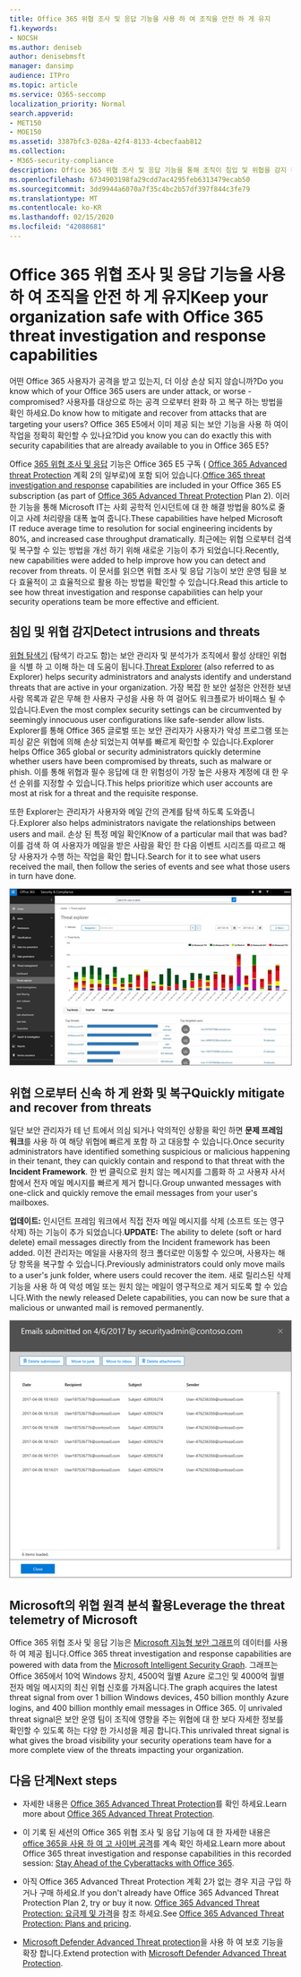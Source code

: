 ```yaml
---
title: Office 365 위협 조사 및 응답 기능을 사용 하 여 조직을 안전 하 게 유지
f1.keywords:
- NOCSH
ms.author: deniseb
author: denisebmsft
manager: dansimp
audience: ITPro
ms.topic: article
ms.service: O365-seccomp
localization_priority: Normal
search.appverid:
- MET150
- MOE150
ms.assetid: 3387bfc3-028a-42f4-8133-4cbecfaab812
ms.collection:
- M365-security-compliance
description: Office 365 위협 조사 및 응답 기능을 통해 조직이 침입 및 위협을 감지 하 고 위협 으로부터 신속 하 게 완화 및 복구할 수 있는 방법을 알아봅니다.
ms.openlocfilehash: 6734903198fa29cdd7ac4295feb6313479ecab50
ms.sourcegitcommit: 3dd9944a6070a7f35c4bc2b57df397f844c3fe79
ms.translationtype: MT
ms.contentlocale: ko-KR
ms.lasthandoff: 02/15/2020
ms.locfileid: "42088681"
---
```

# <a name="keep-your-organization-safe-with-office-365-threat-investigation-and-response-capabilities"></a><span data-ttu-id="dd06b-103">Office 365 위협 조사 및 응답 기능을 사용 하 여 조직을 안전 하 게 유지</span><span class="sxs-lookup"><span data-stu-id="dd06b-103">Keep your organization safe with Office 365 threat investigation and response capabilities</span></span>

<span data-ttu-id="dd06b-104">어떤 Office 365 사용자가 공격을 받고 있는지, 더 이상 손상 되지 않습니까?</span><span class="sxs-lookup"><span data-stu-id="dd06b-104">Do you know which of your Office 365 users are under attack, or worse - compromised?</span></span> <span data-ttu-id="dd06b-105">사용자를 대상으로 하는 공격 으로부터 완화 하 고 복구 하는 방법을 확인 하세요.</span><span class="sxs-lookup"><span data-stu-id="dd06b-105">Do know how to mitigate and recover from attacks that are targeting your users?</span></span> <span data-ttu-id="dd06b-106">Office 365 E5에서 이미 제공 되는 보안 기능을 사용 하 여이 작업을 정확히 확인할 수 있나요?</span><span class="sxs-lookup"><span data-stu-id="dd06b-106">Did you know you can do exactly this with security capabilities that are already available to you in Office 365 E5?</span></span>

<span data-ttu-id="dd06b-107">Office [365 위협 조사 및 응답](office-365-ti.md) 기능은 Office 365 E5 구독 ( [Office 365 Advanced threat Protection](office-365-atp.md) 계획 2의 일부로)에 포함 되어 있습니다.</span><span class="sxs-lookup"><span data-stu-id="dd06b-107">[Office 365 threat investigation and response](office-365-ti.md) capabilities are included in your Office 365 E5 subscription (as part of [Office 365 Advanced Threat Protection](office-365-atp.md) Plan 2).</span></span> <span data-ttu-id="dd06b-108">이러한 기능을 통해 Microsoft IT는 사회 공학적 인시던트에 대 한 해결 방법을 80%로 줄이고 사례 처리량을 대폭 높여 줍니다.</span><span class="sxs-lookup"><span data-stu-id="dd06b-108">These capabilities have helped Microsoft IT reduce average time to resolution for social engineering incidents by 80%, and increased case throughput dramatically.</span></span> <span data-ttu-id="dd06b-109">최근에는 위협 으로부터 검색 및 복구할 수 있는 방법을 개선 하기 위해 새로운 기능이 추가 되었습니다.</span><span class="sxs-lookup"><span data-stu-id="dd06b-109">Recently, new capabilities were added to help improve how you can detect and recover from threats.</span></span> <span data-ttu-id="dd06b-110">이 문서를 읽으면 위협 조사 및 응답 기능이 보안 운영 팀을 보다 효율적이 고 효율적으로 활용 하는 방법을 확인할 수 있습니다.</span><span class="sxs-lookup"><span data-stu-id="dd06b-110">Read this article to see how threat investigation and response capabilities can help your security operations team be more effective and efficient.</span></span>

## <a name="detect-intrusions-and-threats"></a><span data-ttu-id="dd06b-111">침입 및 위협 감지</span><span class="sxs-lookup"><span data-stu-id="dd06b-111">Detect intrusions and threats</span></span>

<span data-ttu-id="dd06b-112">[위협 탐색기](threat-explorer.md) (탐색기 라고도 함)는 보안 관리자 및 분석가가 조직에서 활성 상태인 위협을 식별 하 고 이해 하는 데 도움이 됩니다.</span><span class="sxs-lookup"><span data-stu-id="dd06b-112">[Threat Explorer](threat-explorer.md) (also referred to as Explorer) helps security administrators and analysts identify and understand threats that are active in your organization.</span></span> <span data-ttu-id="dd06b-113">가장 복잡 한 보안 설정은 안전한 보낸 사람 목록과 같은 무해 한 사용자 구성을 사용 하 여 걸어도 워크플로가 바이패스 될 수 있습니다.</span><span class="sxs-lookup"><span data-stu-id="dd06b-113">Even the most complex security settings can be circumvented by seemingly innocuous user configurations like safe-sender allow lists.</span></span> <span data-ttu-id="dd06b-114">Explorer를 통해 Office 365 글로벌 또는 보안 관리자가 사용자가 악성 프로그램 또는 피싱 같은 위협에 의해 손상 되었는지 여부를 빠르게 확인할 수 있습니다.</span><span class="sxs-lookup"><span data-stu-id="dd06b-114">Explorer helps Office 365 global or security administrators quickly determine whether users have been compromised by threats, such as malware or phish.</span></span> <span data-ttu-id="dd06b-115">이를 통해 위협과 필수 응답에 대 한 위험성이 가장 높은 사용자 계정에 대 한 우선 순위를 지정할 수 있습니다.</span><span class="sxs-lookup"><span data-stu-id="dd06b-115">This helps prioritize which user accounts are most at risk for a threat and the requisite response.</span></span>

<span data-ttu-id="dd06b-116">또한 Explorer는 관리자가 사용자와 메일 간의 관계를 탐색 하도록 도와줍니다.</span><span class="sxs-lookup"><span data-stu-id="dd06b-116">Explorer also helps administrators navigate the relationships between users and mail.</span></span> <span data-ttu-id="dd06b-117">손상 된 특정 메일 확인</span><span class="sxs-lookup"><span data-stu-id="dd06b-117">Know of a particular mail that was bad?</span></span> <span data-ttu-id="dd06b-118">이를 검색 하 여 사용자가 메일을 받은 사람을 확인 한 다음 이벤트 시리즈를 따르고 해당 사용자가 수행 하는 작업을 확인 합니다.</span><span class="sxs-lookup"><span data-stu-id="dd06b-118">Search for it to see what users received the mail, then follow the series of events and see what those users in turn have done.</span></span>

![맬웨어 패밀리가 Office 365, 색으로 구분 된 위협 탐색기 스크린샷](../../media/591338dd-252a-437d-b5f2-87aa42e74b0c.png)

## <a name="quickly-mitigate-and-recover-from-threats"></a><span data-ttu-id="dd06b-120">위협 으로부터 신속 하 게 완화 및 복구</span><span class="sxs-lookup"><span data-stu-id="dd06b-120">Quickly mitigate and recover from threats</span></span>

<span data-ttu-id="dd06b-121">일단 보안 관리자가 테 넌 트에서 의심 되거나 악의적인 상황을 확인 하면 **문제 프레임 워크**를 사용 하 여 해당 위협에 빠르게 포함 하 고 대응할 수 있습니다.</span><span class="sxs-lookup"><span data-stu-id="dd06b-121">Once security administrators have identified something suspicious or malicious happening in their tenant, they can quickly contain and respond to that threat with the **Incident Framework**.</span></span> <span data-ttu-id="dd06b-122">한 번 클릭으로 원치 않는 메시지를 그룹화 하 고 사용자 사서함에서 전자 메일 메시지를 빠르게 제거 합니다.</span><span class="sxs-lookup"><span data-stu-id="dd06b-122">Group unwanted messages with one-click and quickly remove the email messages from your user's mailboxes.</span></span>

 <span data-ttu-id="dd06b-123">**업데이트:** 인시던트 프레임 워크에서 직접 전자 메일 메시지를 삭제 (소프트 또는 영구 삭제) 하는 기능이 추가 되었습니다.</span><span class="sxs-lookup"><span data-stu-id="dd06b-123">**UPDATE:** The ability to delete (soft or hard delete) email messages directly from the Incident framework has been added.</span></span> <span data-ttu-id="dd06b-124">이전 관리자는 메일을 사용자의 정크 폴더로만 이동할 수 있으며, 사용자는 해당 항목을 복구할 수 있습니다.</span><span class="sxs-lookup"><span data-stu-id="dd06b-124">Previously administrators could only move mails to a user's junk folder, where users could recover the item.</span></span> <span data-ttu-id="dd06b-125">새로 릴리스된 삭제 기능을 사용 하 여 악성 메일 또는 원치 않는 메일이 영구적으로 제거 되도록 할 수 있습니다.</span><span class="sxs-lookup"><span data-stu-id="dd06b-125">With the newly released Delete capabilities, you can now be sure that a malicious or unwanted mail is removed permanently.</span></span>

![인시던트 업데이트 관리의 전자 메일 목록 스크린샷](../../media/9d8452d3-d8d2-4b26-81f9-76396e08dd17.png)

## <a name="leverage-the-threat-telemetry-of-microsoft"></a><span data-ttu-id="dd06b-127">Microsoft의 위협 원격 분석 활용</span><span class="sxs-lookup"><span data-stu-id="dd06b-127">Leverage the threat telemetry of Microsoft</span></span>

<span data-ttu-id="dd06b-128">Office 365 위협 조사 및 응답 기능은 [Microsoft 지능형 보안 그래프](https://cloud-platform-assets.azurewebsites.net/intelligent-security-graph/)의 데이터를 사용 하 여 제공 됩니다.</span><span class="sxs-lookup"><span data-stu-id="dd06b-128">Office 365 threat investigation and response capabilities are powered with data from the [Microsoft Intelligent Security Graph](https://cloud-platform-assets.azurewebsites.net/intelligent-security-graph/).</span></span> <span data-ttu-id="dd06b-129">그래프는 Office 365에서 10억 Windows 장치, 4500억 월별 Azure 로그인 및 4000억 월별 전자 메일 메시지의 최신 위협 신호를 가져옵니다.</span><span class="sxs-lookup"><span data-stu-id="dd06b-129">The graph acquires the latest threat signal from over 1 billion Windows devices, 450 billion monthly Azure logins, and 400 billion monthly email messages in Office 365.</span></span> <span data-ttu-id="dd06b-130">이 unrivaled threat signal은 보안 운영 팀이 조직에 영향을 주는 위협에 대 한 보다 자세한 정보를 확인할 수 있도록 하는 다양 한 가시성을 제공 합니다.</span><span class="sxs-lookup"><span data-stu-id="dd06b-130">This unrivaled threat signal is what gives the broad visibility your security operations team have for a more complete view of the threats impacting your organization.</span></span>

## <a name="next-steps"></a><span data-ttu-id="dd06b-131">다음 단계</span><span class="sxs-lookup"><span data-stu-id="dd06b-131">Next steps</span></span>

- <span data-ttu-id="dd06b-132">자세한 내용은 [Office 365 Advanced Threat Protection](office-365-atp.md)를 확인 하세요.</span><span class="sxs-lookup"><span data-stu-id="dd06b-132">Learn more about [Office 365 Advanced Threat Protection](office-365-atp.md).</span></span>

- <span data-ttu-id="dd06b-133">이 기록 된 세션의 Office 365 위협 조사 및 응답 기능에 대 한 자세한 내용은 [office 365을 사용 하 여 고 사이버 공격](https://myignite.microsoft.com/videos/53723)를 계속 확인 하세요.</span><span class="sxs-lookup"><span data-stu-id="dd06b-133">Learn more about Office 365 threat investigation and response capabilities in this recorded session: [Stay Ahead of the Cyberattacks with Office 365](https://myignite.microsoft.com/videos/53723).</span></span>

- <span data-ttu-id="dd06b-134">아직 Office 365 Advanced Threat Protection 계획 2가 없는 경우 지금 구입 하거나 구매 하세요.</span><span class="sxs-lookup"><span data-stu-id="dd06b-134">If you don't already have Office 365 Advanced Threat Protection Plan 2, try or buy it now.</span></span> <span data-ttu-id="dd06b-135">[Office 365 Advanced Threat Protection: 요금제 및 가격](https://products.office.com/exchange/advance-threat-protection#pmg-allup-content)을 참조 하세요.</span><span class="sxs-lookup"><span data-stu-id="dd06b-135">See [Office 365 Advanced Threat Protection: Plans and pricing](https://products.office.com/exchange/advance-threat-protection#pmg-allup-content).</span></span>

- <span data-ttu-id="dd06b-136">[Microsoft Defender Advanced Threat protection](https://docs.microsoft.com/windows/security/threat-protection/microsoft-defender-atp/microsoft-defender-advanced-threat-protection)을 사용 하 여 보호 기능을 확장 합니다.</span><span class="sxs-lookup"><span data-stu-id="dd06b-136">Extend protection with [Microsoft Defender Advanced Threat Protection](https://docs.microsoft.com/windows/security/threat-protection/microsoft-defender-atp/microsoft-defender-advanced-threat-protection).</span></span>
